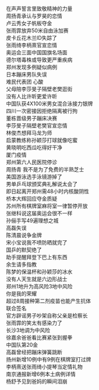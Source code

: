 在声声誓言里致敬精神的力量  
周扬青承认与罗昊的恋情  
卢云秀女子帆板夺金  
张雨霏放弃50米自由泳加赛  
皮卡丘花木兰ID失踪了  
张雨绮李柄熹官宣恋情  
奥运会三面中国国旗名场面  
德尔塔毒株或导致更严重疾病  
郑州发现多例疑似病例  
日本蹦床男队失误  
难民代表团 心酸  
父母陪李莎旻子隔壁老樊逛街  
没有人比许昕更爱许昕  
中国队获4X100米男女混合泳接力银牌  
四川一次密接因拒绝隔离被行拘  
董栋晋级男子蹦床决赛  
李莎旻子隔壁老樊官宣恋情  
林俊杰想拜马龙为师  
启蒙教练称孙颖莎打球就像吃蜜  
黄晓明吃西瓜吃得好干净  
厦门疫情  
郑州第六人民医院停诊  
周扬青 我不是为了免费的半熟芝士  
美国游泳选手泳镜游掉了  
男单乒乓球颁奖典礼解说太会了  
即日起离开郑州需48小时内核酸阴性  
桥本大辉回应夺金质疑  
苏州所有棋牌室麻将室一律暂停开放  
张继科说这届奥运会很不一样  
孙俪手写49遍理想之城  
高磊失误  
陈清晨说争金牌  
宋小宝说我不喷防晒就完了  
国乒的默契绝了  
助手提醒拜登下巴上有东西  
余生请多指教  
陈梦的保温杯和孙颖莎的冰水  
没有人天生就是六边形战士  
郑州1地升为高风险3地中风险  
你是我的荣耀  
超过8周接种第二剂疫苗也能产生抗体  
联合签名  
官方辟谣男子吵架自称父亲是检察长  
张雨霏的笑太有感染力了  
长沙3地调为中风险  
徐嘉余爸爸看比赛紧张到握拳  
中国队第20金  
高磊曾经把蹦床弹簧跳断  
扬州新增10例中有9例在棋牌室打过牌  
李柄熹送张雨绮小提琴当定情礼物  
南京通报新增6例本土病例详情  
杨舒予见到爸妈的瞬间泪崩  
